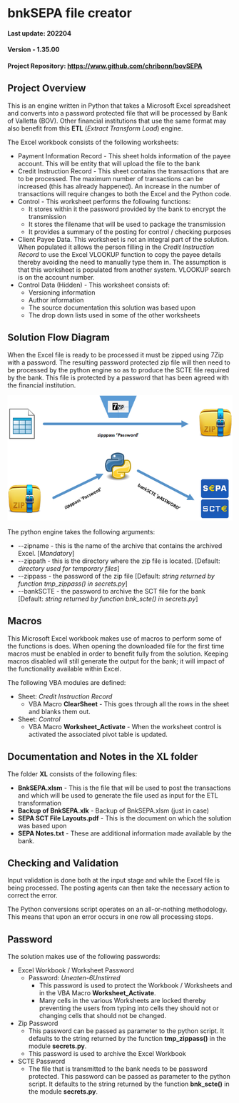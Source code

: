 # bnkSEPA file creator

#### Last update: 202204
#### Version - 1.35.00
#### Project Repository: https://www.github.com/chribonn/bovSEPA

## Project Overview

This is an engine written in Python that takes a Microsoft Excel spreadsheet and converts into a password protected file that will be processed by Bank of Valletta (BOV).  Other financial institutions that use the same format may also benefit from this **ETL** (*Extract Transform Load*) engine.

The Excel workbook consists of the following worksheets:
  * Payment Information Record - This sheet holds information of the payee account. This will be entity that will upload the file to the bank
  * Credit Instruction Record - This sheet contains the transactions that are to be processed. The maximum number of transactions can be increased (this has already happened). An increase in the number of transactions will require changes to both the Excel and the Python code.
  * Control - This worksheet performs the following functions:
    - It stores within it the password provided by the bank to encrypt the transmission
    - It stores the filename that will be used to package the transmission
    - It provides a summary of the posting for control / checking purposes
  * Client Payee Data. This worksheet is not an integral part of the solution.  When populated it allows the person filling in the *Credit Instruction Record* to use the Excel VLOOKUP function to copy the payee details thereby avoiding the need to manually type them in.  The assumption is that this worksheet is populated from another system. VLOOKUP search is on the account number.
  * Control Data (Hidden) - This worksheet consists of:
    - Versioning information
    - Author information
    - The source documentation this solution was based upon
    - The drop down lists used in some of the other worksheets

## Solution Flow Diagram

When the Excel file is ready to be processed it must be zipped using 7Zip with a password. The resulting password protected zip file will then need to be processed by the python engine so as to produce the SCTE file required by the bank. This file is protected by a password that has been agreed with the financial institution.

![Process Flow](images/readme001.png)

The python engine takes the following arguments:

  * --zipname - this is the name of the archive that contains the archived Excel.  [*Mandatory*]
  * --zippath - this is the directory where the zip file is located. [Default: *directory used for temporary files*]
  * --zippass - the password of the zip file [Default: *string returned by function tmp_zippass() in secrets.py*]
  * --bankSCTE - the password to archive the SCT file for the bank [Default: *string returned by function bnk_scte() in secrets.py*]

## Macros

This Microsoft Excel workbook makes use of macros to perform some of the functions is does.  When opening the downloaded file for the first time macros must be enabled in order to benefit fully from the solution. Keeping macros disabled will still generate the output for the bank; it will impact of the functionality available within Excel.

The following VBA modules are defined:
  * Sheet: *Credit Instruction Record*
    - VBA Macro **ClearSheet** - This goes through all the rows in the sheet and blanks them out.
  * Sheet: *Control*
    - VBA Macro **Worksheet_Activate** - When the worksheet control is activated the associated pivot table is updated.

## Documentation and Notes in the XL folder

The folder **XL** consists of the following files:
  * **BnkSEPA.xlsm** - This is the file that will be used to post the transactions and which will be used to generate the file used as input for the ETL transformation
  * **Backup of BnkSEPA.xlk** - Backup of BnkSEPA.xlsm (just in case)
  * **SEPA SCT File Layouts.pdf** - This is the document on which the solution was based upon
  * **SEPA Notes.txt** - These are additional information made available by the bank.
  
## Checking and Validation

Input validation is done both at the input stage and while the Excel file is being processed.  The posting agents can then take the necessary action to correct the error.  

The Python conversions script operates on an all-or-nothing methodology.  This means that upon an error occurs in one row all processing stops.

## Password

The solution makes use of the following passwords:
  * Excel Workbook / Worksheet Password
    - Password: *Uneaten-6Unstirred*
      - This password is used to protect the Workbook / Worksheets and in the VBA Macro **Worksheet_Activate**.
      - Many cells in the various Worksheets are locked thereby preventing the users from typing into cells they should not or changing cells that should not be changed.
  * Zip Password
    - This password can be passed as parameter to the python script. It defaults to the string returned by the function **tmp_zippass()** in the module **secrets.py**. 
    - This password is used to archive the Excel Workbook 
  * SCTE Password
    - The file that is transmitted to the bank needs to be password protected. This password can be passed as parameter to the python script. It defaults to the string returned by the function **bnk_scte()** in the module **secrets.py**. 


